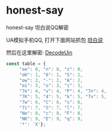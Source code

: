 # honest-say
honest-say 坦白说QQ解密

UA模拟手机QQ, 打开下面网站抓包
[坦白说](https://ti.qq.com/honest-say/my-received.html?_wv=9191&_wwv=132&_qStyle=1&ADTAG=main)

然后在这里解密:
[DecodeUin](https://tai7sy.github.io/honest-say/index.html)

``` JavaScript
const table = {
     "oe": 0, "n": 0, "z": 0,
     "oK": 1, "6": 1, "5": 1,
     "ow": 2, "-": 2, "A": 2,
     "oi": 3, "o": 3, "i": 3,
     "7e": 4, "v": 4, "P": 4, "7n": 4,
     "7K": 5, "4": 5, "k": 5, "7v": 5,
     "7w": 6, "C": 6, "s": 6,
     "7i": 7, "S": 7, "l": 7,
     "Ne": 8, "c": 8, "F": 8,
     "NK": 9, "E": 9, "q": 9,
     '*': 'X'};  
```
